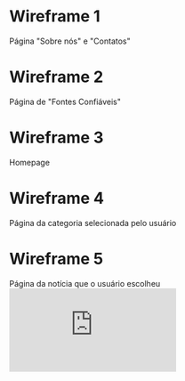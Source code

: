 # Wireframe 1 
Página "Sobre nós" e "Contatos"
# Wireframe 2
Página de "Fontes Confiáveis"
# Wireframe 3
Homepage
# Wireframe 4 
Página da categoria selecionada pelo usuário
# Wireframe 5 
Página da notícia que o usuário escolheu
![wireframe](https://github.com/ICEI-PUC-Minas-PPLCC-TI/tiaw-ppl-cc-m-20212-trabalho-fake-news-1/blob/master/Documentacao/imagens/GrupoFakeNews1%20-%20Frame%202.pdf)

